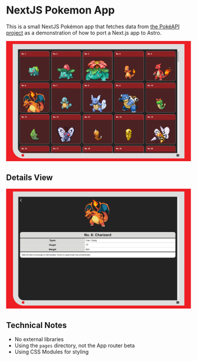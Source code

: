 # NextJS Pokemon App

This is a small NextJS Pokémon app that fetches data from [the PokéAPI project](https://pokeapi.co) as a demonstration of how to
port a Next.js app to Astro.

![A list of the original 150 pokemon with a picture of each](./assets/homepage.png)

## Details View

![A detailed view of Charizard, with a table of metadata about the Pokemon](./assets/details.png)

## Technical Notes

- No external libraries
- Using the `pages` directory, not the App router beta
- Using CSS Modules for styling
